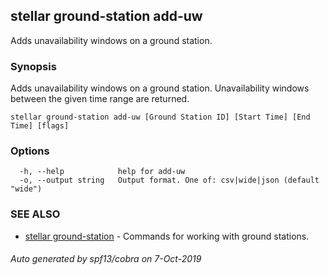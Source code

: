 ## stellar ground-station add-uw

Adds unavailability windows on a ground station.

### Synopsis

Adds unavailability windows on a ground station. Unavailability windows between the given time range
are returned.

```
stellar ground-station add-uw [Ground Station ID] [Start Time] [End Time] [flags]
```

### Options

```
  -h, --help            help for add-uw
  -o, --output string   Output format. One of: csv|wide|json (default "wide")
```

### SEE ALSO

* [stellar ground-station](stellar_ground-station.md)	 - Commands for working with ground stations.

###### Auto generated by spf13/cobra on 7-Oct-2019

